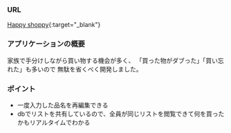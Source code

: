 ### URL
[Happy shoppy](https://shoppinglist-ten.vercel.app/ "Happy Shoppy"){:target="_blank"}

### アプリケーションの概要
家族で手分けしながら買い物する機会が多く、
「買った物がダブった」「買い忘れた」も多いので
無駄を省くべく開発しました。

### ポイント
- 一度入力した品名を再編集できる
- dbでリストを共有しているので、全員が同じリストを閲覧できて何を買ったかもリアルタイムでわかる

